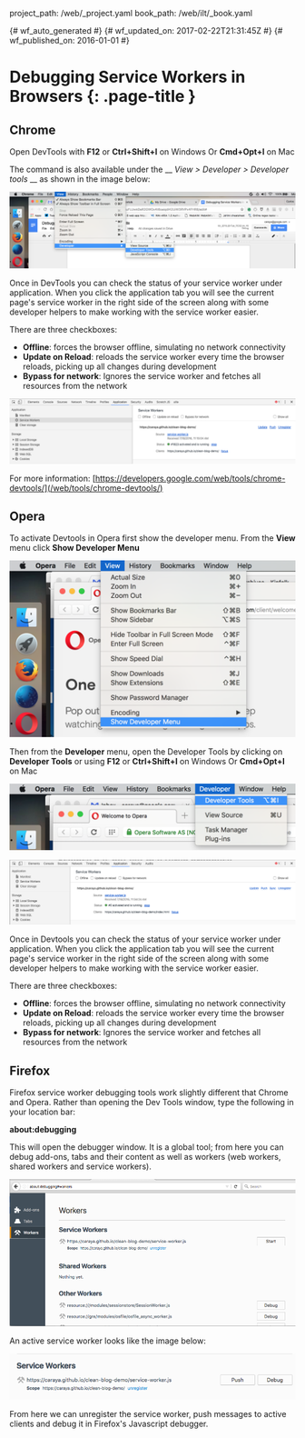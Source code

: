 project_path: /web/_project.yaml
book_path: /web/ilt/_book.yaml

{# wf_auto_generated #}
{# wf_updated_on: 2017-02-22T21:31:45Z #}
{# wf_published_on: 2016-01-01 #}


# Debugging Service Workers in Browsers {: .page-title }




## Chrome




Open DevTools with __F12__ or  __Ctrl+Shift+I__ on Windows Or __Cmd+Opt+I__ on Mac

The command is also available under the __ *View > Developer > Developer tools* __ as shown in the image below:

![Open Developer Tools](img/d6821790132a318d.png)

Once in DevTools you can check the status of your service worker under application. When you click the application tab you will see the current page's service worker in the right side of the screen along with some developer helpers to make working with the service worker easier. 

There are three checkboxes: 

* __Offline__: forces the browser offline, simulating no network connectivity
* __Update on Reload__: reloads the service worker every time the browser reloads, picking up all changes during development
* __Bypass for network__: Ignores the service worker and fetches all resources from the network

![Service Worker in Developer Tools](img/1043f9472628e473.png)

For more information:  [https://developers.google.com/web/tools/chrome-devtools/](/web/tools/chrome-devtools/)


## Opera




To activate Devtools in Opera first show the developer menu. From the __View__ menu click __Show Developer Menu__

![Open Developer Tools in Opera](img/4e3fb8448906725d.png)

Then from the __Developer__ menu, open the Developer Tools by clicking on __Developer Tools__ or using __F12__ or __Ctrl+Shift+I__ on Windows Or __Cmd+Opt+I__ on Mac

![Open Developer Tools in Opera](img/c3124f84e4ddf13a.png)

![Service Worker in Opera Developer Tools](img/4e7e8ff2a97a2b91.png)

Once in Devtools you can check the status of your service worker under application. When you click the application tab you will see the current page's service worker in the right side of the screen along with some developer helpers to make working with the service worker easier. 

There are three checkboxes: 

* __Offline__: forces the browser offline, simulating no network  connectivity
* __Update on Reload__: reloads the service worker every time the browser reloads, picking up all changes during development
* __Bypass for network__: Ignores the service worker and fetches all resources from the network


## Firefox




Firefox service worker debugging tools work slightly different that Chrome and Opera. Rather than opening the Dev Tools window, type the following in your location bar:

__about:debugging__

This will open the debugger window. It is a global tool; from here you can debug add-ons, tabs and their content as well as workers (web workers, shared workers and service workers).

![Open Workers in Firefox](img/28d95286066781e2.png)

An active service worker looks like the image below:

![View Service Worker Firefox](img/69a33ab17aeeed96.png)

From here we can unregister the service worker, push messages to active clients and debug it in Firefox's Javascript debugger. 


